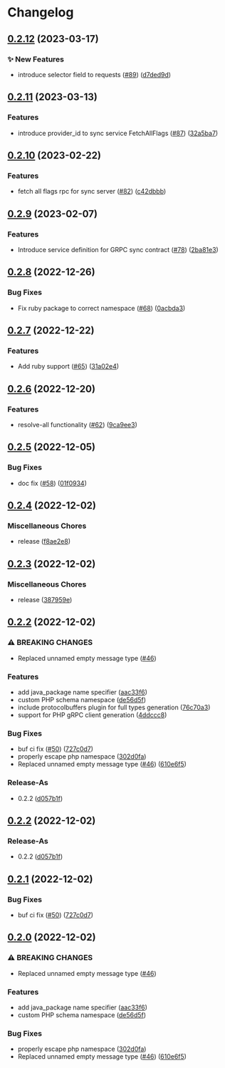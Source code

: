 # Changelog

## [0.2.12](https://github.com/open-feature/schemas/compare/protobuf-v0.2.11...protobuf-v0.2.12) (2023-03-17)


### ✨ New Features

* introduce selector field to requests ([#89](https://github.com/open-feature/schemas/issues/89)) ([d7ded9d](https://github.com/open-feature/schemas/commit/d7ded9d83d6b66884998764236c452c29ddaa215))

## [0.2.11](https://github.com/open-feature/schemas/compare/protobuf-v0.2.10...protobuf-v0.2.11) (2023-03-13)


### Features

* introduce provider_id to sync service FetchAllFlags ([#87](https://github.com/open-feature/schemas/issues/87)) ([32a5ba7](https://github.com/open-feature/schemas/commit/32a5ba7b4681bff8c998e4010aa997187b7f7d2e))

## [0.2.10](https://github.com/open-feature/schemas/compare/protobuf-v0.2.9...protobuf-v0.2.10) (2023-02-22)


### Features

* fetch all flags rpc for sync server ([#82](https://github.com/open-feature/schemas/issues/82)) ([c42dbbb](https://github.com/open-feature/schemas/commit/c42dbbb2c6cfb91e8e534d17242ee941bdbcad98))

## [0.2.9](https://github.com/open-feature/schemas/compare/protobuf-v0.2.8...protobuf-v0.2.9) (2023-02-07)


### Features

* Introduce service definition for GRPC sync contract ([#78](https://github.com/open-feature/schemas/issues/78)) ([2ba81e3](https://github.com/open-feature/schemas/commit/2ba81e3580a3944b837fe63482993d31b02dd9c0))

## [0.2.8](https://github.com/open-feature/schemas/compare/v0.2.7...v0.2.8) (2022-12-26)


### Bug Fixes

* Fix ruby package to correct namespace ([#68](https://github.com/open-feature/schemas/issues/68)) ([0acbda3](https://github.com/open-feature/schemas/commit/0acbda3cf205915bde8dac4f7d3a6965fcb16c19))

## [0.2.7](https://github.com/open-feature/schemas/compare/v0.2.6...v0.2.7) (2022-12-22)


### Features

* Add ruby support ([#65](https://github.com/open-feature/schemas/issues/65)) ([31a02e4](https://github.com/open-feature/schemas/commit/31a02e447436d91bcbab7ecd057730cfcb560700))

## [0.2.6](https://github.com/open-feature/schemas/compare/v0.2.5...v0.2.6) (2022-12-20)


### Features

* resolve-all functionality ([#62](https://github.com/open-feature/schemas/issues/62)) ([9ca9ee3](https://github.com/open-feature/schemas/commit/9ca9ee3fa8b677c48ec6e859d0b78cc9f2042dfc))

## [0.2.5](https://github.com/open-feature/schemas/compare/v0.2.4...v0.2.5) (2022-12-05)


### Bug Fixes

* doc fix ([#58](https://github.com/open-feature/schemas/issues/58)) ([01f0934](https://github.com/open-feature/schemas/commit/01f09340a2a8e99d51cf875d8325c0174a6e6f91))

## [0.2.4](https://github.com/open-feature/schemas/compare/v0.2.3...v0.2.4) (2022-12-02)


### Miscellaneous Chores

* release ([f8ae2e8](https://github.com/open-feature/schemas/commit/f8ae2e8acdc0ac2db7055e347c35d9f070130a1b))

## [0.2.3](https://github.com/open-feature/schemas/compare/v0.2.2...v0.2.3) (2022-12-02)


### Miscellaneous Chores

* release ([387959e](https://github.com/open-feature/schemas/commit/387959e2d12c6c0707aadde1554282304c1bd5b4))

## [0.2.2](https://github.com/open-feature/schemas/compare/v0.2.2...v0.2.2) (2022-12-02)


### ⚠ BREAKING CHANGES

* Replaced unnamed empty message type ([#46](https://github.com/open-feature/schemas/issues/46))

### Features

* add java_package name specifier ([aac33f6](https://github.com/open-feature/schemas/commit/aac33f63378f2c8f712bbfbd918b61a860a3e865))
* custom PHP schema namespace ([de56d5f](https://github.com/open-feature/schemas/commit/de56d5f0ee18cf34ec13e79091c75e3ea80ca2f7))
* include protocolbuffers plugin for full types generation ([76c70a3](https://github.com/open-feature/schemas/commit/76c70a31a6aceb2a42994e1ae7662ce1ae092fd0))
* support for PHP gRPC client generation ([4ddccc8](https://github.com/open-feature/schemas/commit/4ddccc8f46ceab3177ed19fefa7ba887dbfdfdcc))


### Bug Fixes

* buf ci fix ([#50](https://github.com/open-feature/schemas/issues/50)) ([727c0d7](https://github.com/open-feature/schemas/commit/727c0d7b6735b2712bb0a671c1a83d0e390e189f))
* properly escape php namespace ([302d0fa](https://github.com/open-feature/schemas/commit/302d0fa1f813586d213468d631633611808b6ef1))
* Replaced unnamed empty message type ([#46](https://github.com/open-feature/schemas/issues/46)) ([610e6f5](https://github.com/open-feature/schemas/commit/610e6f5ce566e6a6458ec73bb631a5020989fa61))


### Release-As

* 0.2.2 ([d057b1f](https://github.com/open-feature/schemas/commit/d057b1f433d775fc2d01d1daf136b881ff4e15f1))

## [0.2.2](https://github.com/open-feature/schemas/compare/v0.2.1...v0.2.2) (2022-12-02)


### Release-As

* 0.2.2 ([d057b1f](https://github.com/open-feature/schemas/commit/d057b1f433d775fc2d01d1daf136b881ff4e15f1))

## [0.2.1](https://github.com/open-feature/schemas/compare/v0.2.0...v0.2.1) (2022-12-02)


### Bug Fixes

* buf ci fix ([#50](https://github.com/open-feature/schemas/issues/50)) ([727c0d7](https://github.com/open-feature/schemas/commit/727c0d7b6735b2712bb0a671c1a83d0e390e189f))

## [0.2.0](https://github.com/open-feature/schemas/compare/v0.1.0...v0.2.0) (2022-12-02)


### ⚠ BREAKING CHANGES

* Replaced unnamed empty message type ([#46](https://github.com/open-feature/schemas/issues/46))

### Features

* add java_package name specifier ([aac33f6](https://github.com/open-feature/schemas/commit/aac33f63378f2c8f712bbfbd918b61a860a3e865))
* custom PHP schema namespace ([de56d5f](https://github.com/open-feature/schemas/commit/de56d5f0ee18cf34ec13e79091c75e3ea80ca2f7))


### Bug Fixes

* properly escape php namespace ([302d0fa](https://github.com/open-feature/schemas/commit/302d0fa1f813586d213468d631633611808b6ef1))
* Replaced unnamed empty message type ([#46](https://github.com/open-feature/schemas/issues/46)) ([610e6f5](https://github.com/open-feature/schemas/commit/610e6f5ce566e6a6458ec73bb631a5020989fa61))
